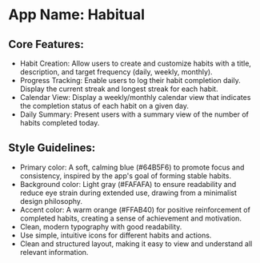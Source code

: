 # **App Name**: Habitual

## Core Features:

- Habit Creation: Allow users to create and customize habits with a title, description, and target frequency (daily, weekly, monthly).
- Progress Tracking: Enable users to log their habit completion daily. Display the current streak and longest streak for each habit.
- Calendar View: Display a weekly/monthly calendar view that indicates the completion status of each habit on a given day.
- Daily Summary: Present users with a summary view of the number of habits completed today.

## Style Guidelines:

- Primary color: A soft, calming blue (#64B5F6) to promote focus and consistency, inspired by the app's goal of forming stable habits.
- Background color: Light gray (#FAFAFA) to ensure readability and reduce eye strain during extended use, drawing from a minimalist design philosophy.
- Accent color: A warm orange (#FFAB40) for positive reinforcement of completed habits, creating a sense of achievement and motivation.
- Clean, modern typography with good readability.
- Use simple, intuitive icons for different habits and actions.
- Clean and structured layout, making it easy to view and understand all relevant information.

